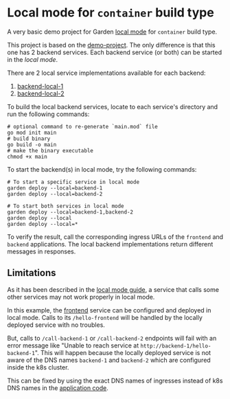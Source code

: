 # Local mode for `container` build type

A very basic demo project for Garden [local mode](../../docs/guides/running-service-in-local-mode.md) for `container`
build type.

This project is based on the [demo-project](../demo-project). The only difference is that this one has 2 backend
services. Each backend service (or both) can be started in the _local mode_.

There are 2 local service implementations available for each backend:

1. [backend-local-1](./backend-local-1)
2. [backend-local-2](./backend-local-2)

To build the local backend services, locate to each service's directory and run the following commands:

```shell
# optional command to re-generate `main.mod` file
go mod init main
# build binary
go build -o main
# make the binary executable
chmod +x main
```

To start the backend(s) in local mode, try the following commands:

```shell
# To start a specific service in local mode
garden deploy --local=backend-1
garden deploy --local=backend-2

# To start both services in local mode
garden deploy --local=backend-1,backend-2
garden deploy --local
garden deploy --local=*
```

To verify the result, call the corresponding ingress URLs of the `frontend` and `backend` applications. The local
backend implementations return different messages in responses.

## Limitations

As it has been described in the [local mode guide](../../docs/guides/running-service-in-local-mode.md), a service that
calls some other services may not work properly in local mode.

In this example, the [frontend](./frontend) service can be configured and deployed in local mode. Calls to
its `/hello-frontend` will be handled by the locally deployed service with no troubles.

But, calls to `/call-backend-1` or `/call-backend-2` endpoints will fail with an error message like "Unable to reach
service at `http://backend-1/hello-backend-1`". This will happen because the locally deployed service is not aware of
the DNS names `backend-1` and `backend-2` which are configured inside the k8s cluster.

This can be fixed by using the exact DNS names of ingresses instead of k8s DNS names in
the [application code](./frontend/app.js).
